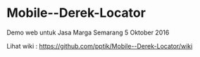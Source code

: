 # Mobile--Derek-Locator
Demo web untuk Jasa Marga Semarang 5 Oktober 2016

Lihat wiki : https://github.com/pptik/Mobile--Derek-Locator/wiki
